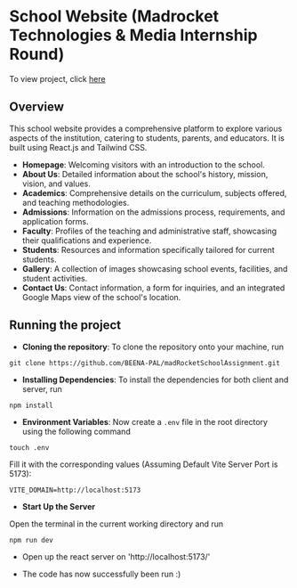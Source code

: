 # School Website (Madrocket Technologies & Media Internship Round)

To view project, click [here](https://mad-rocket-school-assignment.vercel.app/)

## Overview

This school website provides a comprehensive platform to explore various aspects of the institution, catering to students, parents, and educators. It is built using React.js and Tailwind CSS.

- **Homepage**: Welcoming visitors with an introduction to the school.
- **About Us**: Detailed information about the school's history, mission, vision, and values.
- **Academics**: Comprehensive details on the curriculum, subjects offered, and teaching methodologies.
- **Admissions**: Information on the admissions process, requirements, and application forms.
- **Faculty**: Profiles of the teaching and administrative staff, showcasing their qualifications and experience.
- **Students**: Resources and information specifically tailored for current students.
- **Gallery**: A collection of images showcasing school events, facilities, and student activities.
- **Contact Us**: Contact information, a form for inquiries, and an integrated Google Maps view of the school's location.

## Running the project

- **Cloning the repository**: To clone the repository onto your machine, run

```
git clone https://github.com/BEENA-PAL/madRocketSchoolAssignment.git
```

- **Installing Dependencies**: To install the dependencies for both client and server, run

```
npm install
```

- **Environment Variables**: Now create a `.env` file in the root directory using the following command

```
touch .env
```

Fill it with the corresponding values (Assuming Default Vite Server Port is 5173):

```
VITE_DOMAIN=http://localhost:5173
```

- **Start Up the Server**

Open the terminal in the current working directory and run

```
npm run dev
```

- Open up the react server on 'http://localhost:5173/'

- The code has now successfully been run :)
